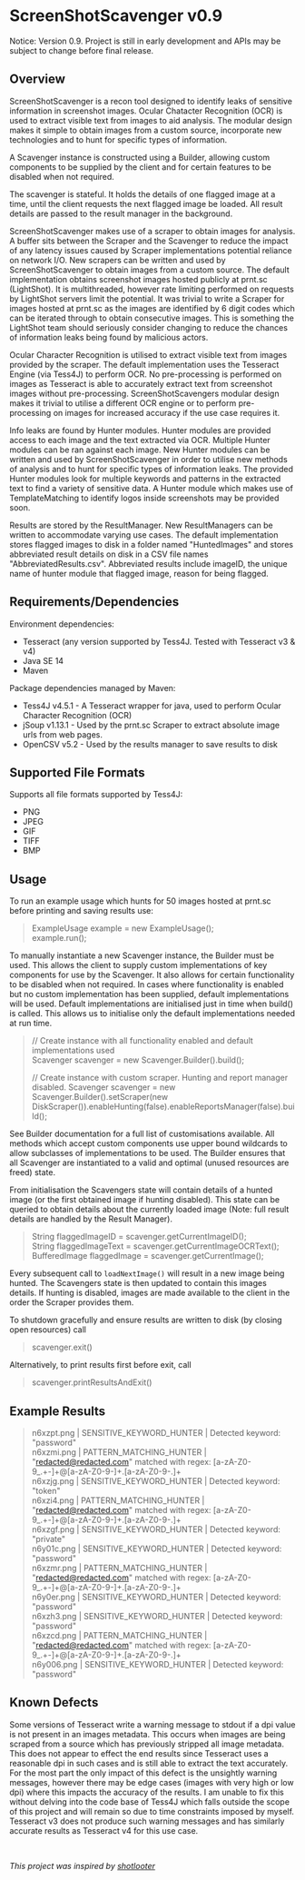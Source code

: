 # ScreenShotScavenger v0.9
Notice: Version 0.9. Project is still in early development and APIs may be subject to change before final release.
## Overview
ScreenShotScavenger is a recon tool designed to identify leaks of sensitive information in screenshot images. Ocular Chatacter Recognition (OCR) is used to extract visible text from images to aid analysis. The modular design makes it simple to obtain images from a custom source, incorporate new technologies and to hunt for specific types of information. 

A Scavenger instance is constructed using a Builder, allowing custom components to be supplied by the client and for certain features to be disabled when not required.

The scavenger is stateful. It holds the details of one flagged image at a time, until the client requests the next flagged image be loaded. All result details are passed to the result manager in the background. 

ScreenShotScavenger makes use of a scraper to obtain images for analysis. A buffer sits between the Scraper and the Scavenger to reduce the impact of any latency issues caused by Scraper implementations potential reliance on network I/O. New scrapers can be written and used by ScreenShotScavenger to obtain images from a custom source. The default implementation obtains screenshot images hosted publicly at prnt.sc (LightShot). It is multithreaded, however rate limiting performed on requests by LightShot servers limit the potential. It was trivial to write a Scraper for images hosted at prnt.sc as the images are identified by 6 digit codes which can be iterated through to obtain consecutive images. This is something the LightShot team should seriously consider changing to reduce the chances of information leaks being found by malicious actors. 

Ocular Character Recognition is utilised to extract visible text from images provided by the scraper. The default implementation uses the Tesseract Engine (via Tess4J) to perform OCR. No pre-processing is performed on images as Tesseract is able to accurately extract text from screenshot images without pre-processing. ScreenShotScavengers modular design makes it trivial to utilise a different OCR engine or to perform pre-processing on images for increased accuracy if the use case requires it. 

Info leaks are found by Hunter modules. Hunter modules are provided access to each image and the text extracted via OCR. Multiple Hunter modules can be ran against each image. New Hunter modules can be written and used by ScreenShotScavenger in order to utilise new methods of analysis and to hunt for specific types of information leaks. The provided Hunter modules look for multiple keywords and patterns in the extracted text to find a variety of sensitive data. A Hunter module which makes use of TemplateMatching to identify logos inside screenshots may be provided soon.  

Results are stored by the ResultManager. New ResultManagers can be written to accommodate varying use cases. The default implementation stores flagged images to disk in a folder named "HuntedImages" and stores abbreviated result details on disk in a CSV file names "AbbreviatedResults.csv". Abbreviated results include imageID, the unique name of hunter module that flagged image, reason for being flagged. 

## Requirements/Dependencies
Environment dependencies:
* Tesseract (any version supported by Tess4J. Tested with Tesseract v3 & v4)
* Java SE 14
* Maven

Package dependencies managed by Maven:
* Tess4J v4.5.1 - A Tesseract wrapper for java, used to perform Ocular Character Recognition (OCR)
* jSoup v1.13.1 - Used by the prnt.sc Scraper to extract absolute image urls from web pages.
* OpenCSV v5.2 - Used by the results manager to save results to disk




##  Supported File Formats
Supports all file formats supported by Tess4J:
* PNG
* JPEG
* GIF 
* TIFF
* BMP

## Usage
To run an example usage which hunts for 50 images hosted at prnt.sc before printing and saving results use:
> ExampleUsage example = new ExampleUsage();<br />
> example.run();

To manually instantiate a new Scavenger instance, the Builder must be used. This allows the client to supply custom implementations of key components for use by the Scavenger. It also allows for certain functionality to be disabled when not required. In cases where functionality is enabled but no custom implementation has been supplied, default implementations will be used. Default implementations are initialised just in time when build() is called. This allows us to initialise only the default implementations needed at run time.
>// Create instance with all functionality enabled and default implementations used <br />
>Scavenger scavenger = new Scavenger.Builder().build();  
>
>// Create instance with custom scraper. Hunting and report manager disabled.
>Scavenger scavenger = new Scavenger.Builder().setScraper(new DiskScraper()).enableHunting(false).enableReportsManager(false).build();

See Builder documentation for a full list of customisations available. All methods which accept custom components use upper bound wildcards to allow subclasses of implementations to be used.
The Builder ensures that all Scavenger are instantiated to a valid and optimal (unused resources are freed) state.

From initialisation the Scavengers state will contain details of a hunted image (or the first obtained  image if hunting disabled). This state can be queried to obtain details about the currently loaded image (Note: full result details are handled by the Result Manager).
> String flaggedImageID = scavenger.getCurrentImageID();<br />
> String flaggedImageText = scavenger.getCurrentImageOCRText();<br />
> BufferedImage flaggedImage = scavenger.getCurrentImage();

Every subsequent call to `loadNextImage()` will result in a new image being hunted. The Scavengers state is then updated to contain this images details. If hunting is disabled, images are made available to the client in the order the Scraper provides them.

To shutdown gracefully and ensure results are written to disk (by closing open resources) call
> scavenger.exit()

Alternatively, to print results first before exit, call
> scavenger.printResultsAndExit()

## Example Results
>n6xzpt.png | SENSITIVE_KEYWORD_HUNTER | Detected keyword: "password"
><br />n6xzmi.png | PATTERN_MATCHING_HUNTER | "redacted@redacted.com" matched with regex: [a-zA-Z0-9_.+-]+@[a-zA-Z0-9-]+\.[a-zA-Z0-9-.]+
><br />n6xzjg.png | SENSITIVE_KEYWORD_HUNTER | Detected keyword: "token"
><br />n6xzi4.png | PATTERN_MATCHING_HUNTER | "redacted@redacted.com" matched with regex: [a-zA-Z0-9_.+-]+@[a-zA-Z0-9-]+\.[a-zA-Z0-9-.]+
><br />n6xzgf.png | SENSITIVE_KEYWORD_HUNTER | Detected keyword: "private"
><br />n6y01c.png | SENSITIVE_KEYWORD_HUNTER | Detected keyword: "password"
><br />n6xzmr.png | PATTERN_MATCHING_HUNTER | "redacted@redacted.com" matched with regex: [a-zA-Z0-9_.+-]+@[a-zA-Z0-9-]+\.[a-zA-Z0-9-.]+
><br />n6y0er.png | SENSITIVE_KEYWORD_HUNTER | Detected keyword: "password"
><br />n6xzh3.png | SENSITIVE_KEYWORD_HUNTER | Detected keyword: "password"
><br />n6xzcd.png | PATTERN_MATCHING_HUNTER | "redacted@redacted.com" matched with regex: [a-zA-Z0-9_.+-]+@[a-zA-Z0-9-]+\.[a-zA-Z0-9-.]+
><br />n6y006.png | SENSITIVE_KEYWORD_HUNTER | Detected keyword: "password"

## Known Defects
Some versions of Tesseract write a warning message to stdout if a dpi value is not present in an images metadata. This occurs when images are being scraped from a source which has previously stripped all image metadata. This does not appear to effect the end results since Tesseract uses a reasonable dpi in such cases and is still able to extract the text accurately. For the most part the only impact of  this defect is the unsightly warning messages, however there may be edge cases (images with very high or low dpi) where this impacts the accuracy of the results. I am unable to fix this without delving into the code base of Tess4J which falls outside the scope of this project and will remain so due to time constraints imposed by myself. Tesseract v3 does not produce such warning messages and has similarly accurate results as Tesseract v4 for this use case. 


<br />

*This project was inspired by [shotlooter](https://github.com/utkusen/shotlooter)*